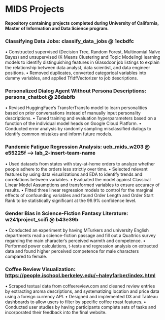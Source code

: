 # MIDS Projects
#### Repository containing projects completed during University of California, Master of Information and Data Science program.

### Classifying Data Jobs: classify_data_jobs @ 1ecbdfc
•	Constructed supervised (Decision Tree, Random Forest, Multinomial Naïve Bayes) and unsupervised (K-Means Clustering and Topic Modeling) learning models to identify distinguishing features in Glassdoor job listings to explain the relationship between data analyst, data scientist, and data engineer positions. 
•	Removed duplicates, converted categorical variables into dummy variables, and applied TfidfVectorizer to job descriptions. 

### Personalized Dialog Agent Without Persona Descriptions: persona_chatbot @ 26dabfb
•	Revised HuggingFace’s TransferTransfo model to learn personalities based on prior conversations instead of manually input personality descriptions. 
•	Tuned training and evaluation hyperparameters based on a function of the individual model heads on Google Cloud Platform. 
•	Conducted error analysis by randomly sampling misclassified dialogs to identify common mistakes and inform future models.

### Pandemic Fatigue Regression Analysis: ucb_mids_w203 @ e55225f --> lab_2-insert-team-name
•	Used datasets from states with stay-at-home orders to analyze whether people adhere to the orders less strictly over time. 
•	Selected relevant features by using data visualizations and EDA to identify trends and correlations between variables.
•	Evaluated the model against Classical Linear Model Assumptions and transformed variables to ensure accuracy of results.
•	Fitted three linear regression models to control for the marginal effects of confounding variables and found Order Length and Order Start Rank to be statistically significant at the 99.9% confidence level.

### Gender Bias in Science-Fiction Fantasy Literature: w241project_scifi @ b43e39b
•	Conducted an experiment by having MTurkers and university English departments read a science-fiction passage and fill out a Qualtrics survey regarding the main character’s perceived warmth and competence. 
•	Performed power calculations, t-tests and regression analysis on extracted data and found higher perceived competence for male characters compared to female.

### Coffee Review Visualization: https://people.ischool.berkeley.edu/~haleyfarber/index.html
•	Scraped textual data from coffeereview.com and cleaned review entries by extracting aroma descriptions, and systematizing location and price data using a foreign currency API.
•	Designed and implemented D3 and Tableau dashboards to allow users to filter by specific coffee roast features.
•	Conducted user studies by having participants complete sets of tasks and incorporated their feedback into the final website.
